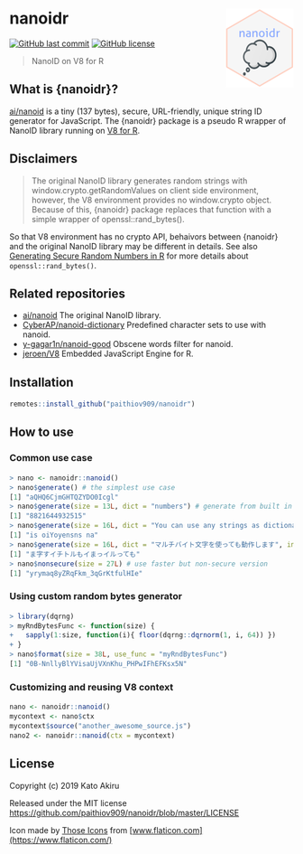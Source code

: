 # nanoidr <img src='man/figures/logo.png' align="right" height="139" />

[![GitHub last commit](https://img.shields.io/github/last-commit/paithiov909/nanoidr)](#) [![GitHub license](https://img.shields.io/github/license/paithiov909/nanoidr)](https://github.com/paithiov909/nanoidr/blob/master/LICENSE)

> NanoID on V8 for R

## What is {nanoidr}?

[ai/nanoid](https://github.com/ai/nanoid) is a tiny (137 bytes), secure, URL-friendly, unique string ID generator for JavaScript. The {nanoidr} package is a pseudo R wrapper of NanoID library running on [V8 for R](https://github.com/jeroen/V8).

## Disclaimers

> The original NanoID library generates random strings with window.crypto.getRandomValues on client side environment, however, the V8 environment provides no window.crypto object. Because of this, {nanoidr} package replaces that function with a simple wrapper of openssl::rand_bytes().

So that V8 environment has no crypto API, behaivors between {nanoidr} and the original NanoID library may be different in details. See also [Generating Secure Random Numbers in R](https://cran.r-project.org/web/packages/openssl/vignettes/secure_rng.html) for more details about `openssl::rand_bytes()`.

## Related repositories

- [ai/nanoid](https://github.com/ai/nanoid) The original NanoID library.
- [CyberAP/nanoid-dictionary](https://github.com/CyberAP/nanoid-dictionary) Predefined character sets to use with nanoid.
- [y-gagar1n/nanoid-good](https://github.com/y-gagar1n/nanoid-good) Obscene words filter for nanoid.
- [jeroen/V8](https://github.com/jeroen/V8) Embedded JavaScript Engine for R.

## Installation

``` R
remotes::install_github("paithiov909/nanoidr")
```

## How to use

### Common use case

``` R
> nano <- nanoidr::nanoid()
> nano$generate() # the simplest use case
[1] "aQHQ6CjmGHTQZYDO0Icgl"
> nano$generate(size = 13L, dict = "numbers") # generate from built in pattern
[1] "8821644932515"
> nano$generate(size = 16L, dict = "You can use any strings as dictionary!!")
[1] "is oiYoyensns na"
> nano$generate(size = 16L, dict = "マルチバイト文字を使っても動作します", init.locales = "ja")
[1] "ま字すイチトルもイまっイルっても"
> nano$nonsecure(size = 27L) # use faster but non-secure version
[1] "yrymaq8yZRqFkm_3qGrKtfulHIe"
```

### Using custom random bytes generator

``` R
> library(dqrng)
> myRndBytesFunc <- function(size) {
+   sapply(1:size, function(i){ floor(dqrng::dqrnorm(1, i, 64)) })
+ }
> nano$format(size = 38L, use_func = "myRndBytesFunc")
[1] "0B-NnllyBlYVisaUjVXnKhu_PHPwIFhEFKsx5N"
```

### Customizing and reusing V8 context

``` R
nano <- nanoidr::nanoid()
mycontext <- nano$ctx
mycontext$source("another_awesome_source.js")
nano2 <- nanoidr::nanoid(ctx = mycontext)
```

## License

Copyright (c) 2019 Kato Akiru

Released under the MIT license https://github.com/paithiov909/nanoidr/blob/master/LICENSE

Icon made by [Those Icons](https://www.flaticon.com/authors/those-icons) from [www.flaticon.com](https://www.flaticon.com/)



